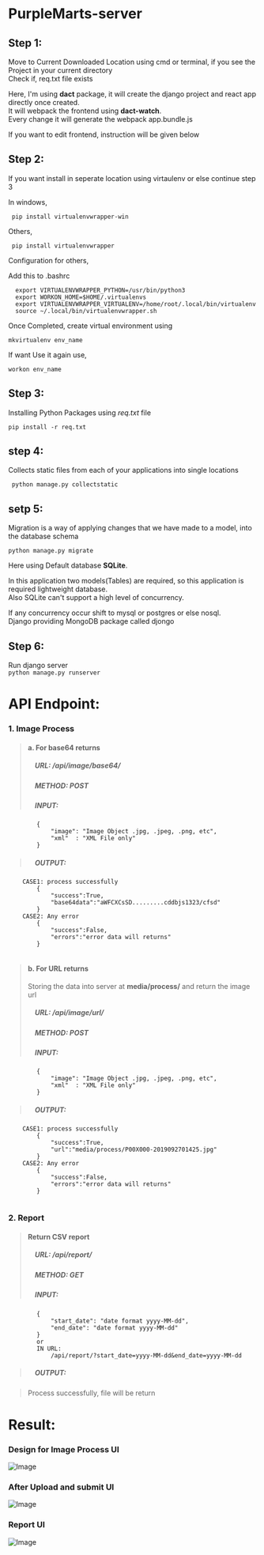 
# PurpleMarts-server
## Step 1:
Move to Current Downloaded Location using cmd or terminal, if you see the Project in your current directory <br>
Check if, req.txt file exists<br>

Here, I'm using **dact** package, it will create the django project and react app directly once created.<br> It will webpack the frontend using **dact-watch**.<br> Every change it will generate the webpack app.bundle.js

If you want to edit frontend, instruction will be given below

## Step 2:
If you want install in seperate location using virtaulenv or else continue step 3

In windows,

` pip install virtualenvwrapper-win`


Others,

` pip install virtualenvwrapper`

Configuration for others, 

Add this to .bashrc

```
  export VIRTUALENVWRAPPER_PYTHON=/usr/bin/python3
  export WORKON_HOME=$HOME/.virtualenvs 
  export VIRTUALENVWRAPPER_VIRTUALENV=/home/root/.local/bin/virtualenv
  source ~/.local/bin/virtualenvwrapper.sh 

```

Once Completed, create virtual environment using

` mkvirtualenv env_name `

If want Use it again use,

` workon env_name `

## Step 3:
Installing Python Packages using *req.txt* file

  ` pip install -r req.txt `
  
## step 4:
Collects static files from each of your applications into single locations

  ` python manage.py collectstatic`
  
## setp 5:
Migration is a way of applying changes that we have made to a model, into the database schema

  `python manage.py migrate`
  
 Here using Default database **SQLite**.
 
In this application two models(Tables) are required, so this application is required lightweight database.<br> Also SQLite can't support a high level of concurrency.

If any concurrency occur shift to mysql or postgres or else nosql.<br>
Django providing MongoDB package called djongo
 
## Step 6:
Run django server <br>
 `python manage.py runserver`
 
# API Endpoint:
### 1. Image Process
> #### a. For base64 returns
> ##### &emsp;URL: /api/image/base64/ 
> ##### &emsp;METHOD: POST
> ##### &emsp;INPUT:
```
        {
            "image": "Image Object .jpg, .jpeg, .png, etc",
            "xml"  : "XML File only"
        }
```
> ##### &emsp;OUTPUT:

```
    CASE1: process successfully
        {
            "success":True,
            "base64data":"aWFCXCsSD.........cddbjs1323/cfsd"
        }
    CASE2: Any error
        {
            "success":False,
            "errors":"error data will returns"
        }
        
```
 

> #### b. For URL returns
> Storing the data into server at **media/process/** and return the image url
> ##### &emsp;URL: /api/image/url/ 
> ##### &emsp;METHOD: POST
> ##### &emsp;INPUT:
```
        {
            "image": "Image Object .jpg, .jpeg, .png, etc",
            "xml"  : "XML File only"
        }
```
> ##### &emsp;OUTPUT:

```
    CASE1: process successfully
        {
            "success":True,
            "url":"media/process/P00X000-2019092701425.jpg"
        }
    CASE2: Any error
        {
            "success":False,
            "errors":"error data will returns"
        }
        
```
  
### 2. Report
> #### Return CSV report
> ##### &emsp;URL: /api/report/ 
> ##### &emsp;METHOD: GET
> ##### &emsp;INPUT:
```
        {
            "start_date": "date format yyyy-MM-dd",
            "end_date": "date format yyyy-MM-dd"
        }
        or
        IN URL:
            /api/report/?start_date=yyyy-MM-dd&end_date=yyyy-MM-dd
```
> ##### &emsp;OUTPUT:

> Process successfully, file will be return

# Result:

### Design for Image Process UI
![Image](/Design/static/output/index_before.png)

### After Upload and submit UI
![Image](/Design/static/output/index_after.png)

### Report UI
![Image](/Design/static/output/report.png)


